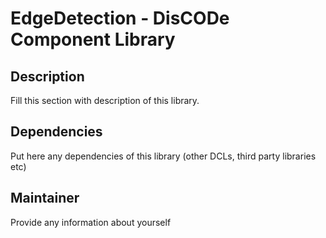EdgeDetection - DisCODe Component Library
=========================================

Description
-----------

Fill this section with description of this library.

Dependencies
------------

Put here any dependencies of this library (other DCLs, third party libraries etc)

Maintainer
----------

Provide any information about yourself
